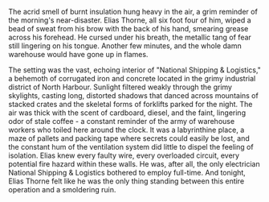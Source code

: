 The acrid smell of burnt insulation hung heavy in the air, a grim reminder of the morning's near-disaster. Elias Thorne, all six foot four of him, wiped a bead of sweat from his brow with the back of his hand, smearing grease across his forehead. He cursed under his breath, the metallic tang of fear still lingering on his tongue. Another few minutes, and the whole damn warehouse would have gone up in flames.

The setting was the vast, echoing interior of "National Shipping & Logistics," a behemoth of corrugated iron and concrete located in the grimy industrial district of North Harbour. Sunlight filtered weakly through the grimy skylights, casting long, distorted shadows that danced across mountains of stacked crates and the skeletal forms of forklifts parked for the night. The air was thick with the scent of cardboard, diesel, and the faint, lingering odor of stale coffee - a constant reminder of the army of warehouse workers who toiled here around the clock. It was a labyrinthine place, a maze of pallets and packing tape where secrets could easily be lost, and the constant hum of the ventilation system did little to dispel the feeling of isolation. Elias knew every faulty wire, every overloaded circuit, every potential fire hazard within these walls. He was, after all, the only electrician National Shipping & Logistics bothered to employ full-time. And tonight, Elias Thorne felt like he was the only thing standing between this entire operation and a smoldering ruin.
